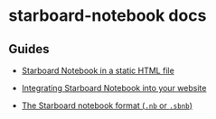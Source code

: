 # starboard-notebook docs

## Guides

* [Starboard Notebook in a static HTML file](./static.md)
* [Integrating Starboard Notebook into your website](./integration.md)

* [The Starboard notebook format (`.nb` or `.sbnb`)](./format.md)